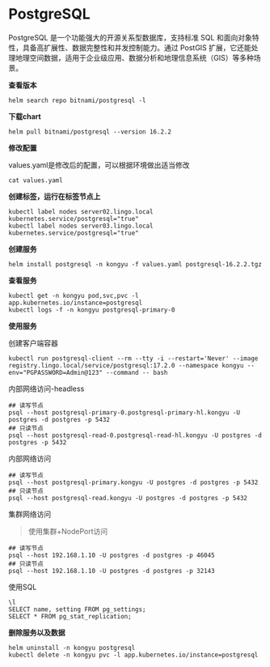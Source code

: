 # PostgreSQL

PostgreSQL 是一个功能强大的开源关系型数据库，支持标准 SQL 和面向对象特性，具备高扩展性、数据完整性和并发控制能力。通过 PostGIS 扩展，它还能处理地理空间数据，适用于企业级应用、数据分析和地理信息系统（GIS）等多种场景。

**查看版本**

```
helm search repo bitnami/postgresql -l
```

**下载chart**

```
helm pull bitnami/postgresql --version 16.2.2
```

**修改配置**

values.yaml是修改后的配置，可以根据环境做出适当修改

```
cat values.yaml
```

**创建标签，运行在标签节点上**

```
kubectl label nodes server02.lingo.local kubernetes.service/postgresql="true"
kubectl label nodes server03.lingo.local kubernetes.service/postgresql="true"
```

**创建服务**

```shell
helm install postgresql -n kongyu -f values.yaml postgresql-16.2.2.tgz
```

**查看服务**

```
kubectl get -n kongyu pod,svc,pvc -l app.kubernetes.io/instance=postgresql
kubectl logs -f -n kongyu postgresql-primary-0
```

**使用服务**

创建客户端容器

```
kubectl run postgresql-client --rm --tty -i --restart='Never' --image  registry.lingo.local/service/postgresql:17.2.0 --namespace kongyu --env="PGPASSWORD=Admin@123" --command -- bash
```

内部网络访问-headless

```
## 读写节点
psql --host postgresql-primary-0.postgresql-primary-hl.kongyu -U postgres -d postgres -p 5432
## 只读节点
psql --host postgresql-read-0.postgresql-read-hl.kongyu -U postgres -d postgres -p 5432
```

内部网络访问

```
## 读写节点
psql --host postgresql-primary.kongyu -U postgres -d postgres -p 5432
## 只读节点
psql --host postgresql-read.kongyu -U postgres -d postgres -p 5432
```

集群网络访问

> 使用集群+NodePort访问

```
## 读写节点
psql --host 192.168.1.10 -U postgres -d postgres -p 46045
## 只读节点
psql --host 192.168.1.10 -U postgres -d postgres -p 32143
```

使用SQL

```
\l
SELECT name, setting FROM pg_settings;
SELECT * FROM pg_stat_replication;
```

**删除服务以及数据**

```
helm uninstall -n kongyu postgresql
kubectl delete -n kongyu pvc -l app.kubernetes.io/instance=postgresql
```

